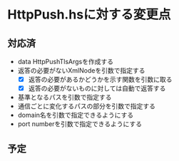 HttpPush.hsに対する変更点
=========================

対応済
------

* data HttpPushTlsArgsを作成する
* 返答の必要がないXmlNodeを引数で指定する
	+ [x] 返答の必要があるかどうかを示す関数を引数に取る
	+ [x] 返答の必要がないものに対しては自動で返答する
* 基準となるパスを引数で指定する
* 通信ごとに変化するパスの部分を引数で指定する
* domain名を引数で指定できるようにする
* port numberを引数で指定できるようにする

予定
----
